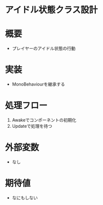 # アイドル状態クラス設計

# 概要
- プレイヤーのアイドル状態の行動

# 実装
- MonoBehaviourを継承する

# 処理フロー
1. Awakeでコンポーネントの初期化
2. Updateで処理を待つ

# 外部変数
- なし

# 期待値
- なにもしない

